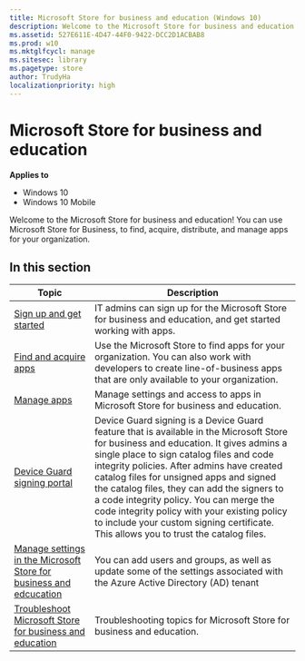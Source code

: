 ```yaml
---
title: Microsoft Store for business and education (Windows 10)
description: Welcome to the Microsoft Store for business and education. You can use Microsoft Store, to find, acquire, distribute, and manage apps for your organization.
ms.assetid: 527E611E-4D47-44F0-9422-DCC2D1ACBAB8
ms.prod: w10
ms.mktglfcycl: manage
ms.sitesec: library
ms.pagetype: store
author: TrudyHa
localizationpriority: high
---
```


# Microsoft Store for business and education


**Applies to**

-   Windows 10
-   Windows 10 Mobile

Welcome to the Microsoft Store for business and education! You can use Microsoft Store for Business, to find, acquire, distribute, and manage apps for your organization.

## In this section


| Topic | Description |
| ----- | ----------- |
| [Sign up and get started](sign-up-windows-store-for-business-overview.md) | IT admins can sign up for the Microsoft Store for business and education, and get started working with apps. |
| [Find and acquire apps](find-and-acquire-apps-overview.md) | Use the Microsoft Store to find apps for your organization. You can also work with developers to create line-of-business apps that are only available to your organization. |
| [Manage apps](manage-apps-windows-store-for-business-overview.md) | Manage settings and access to apps in Microsoft Store for business and education. |
| [Device Guard signing portal](device-guard-signing-portal.md) | Device Guard signing is a Device Guard feature that is available in the Microsoft Store for business and education. It gives admins a single place to sign catalog files and code integrity policies. After admins have created catalog files for unsigned apps and signed the catalog files, they can add the signers to a code integrity policy. You can merge the code integrity policy with your existing policy to include your custom signing certificate. This allows you to trust the catalog files. |
| [Manage settings in the Microsoft Store for business and edcucation](manage-settings-windows-store-for-business.md) | You can add users and groups, as well as update some of the settings associated with the Azure Active Directory (AD) tenant |
| [Troubleshoot Microsoft Store for business and education](troubleshoot-windows-store-for-business.md) | Troubleshooting topics for Microsoft Store for business and education. |



